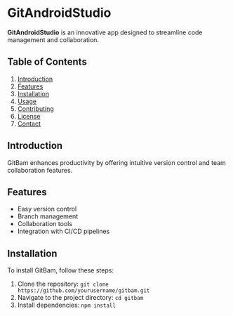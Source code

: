 # GitAndroidStudio

**GitAndroidStudio** is an innovative app designed to streamline code management and collaboration.

## Table of Contents
1. [Introduction](#introduction)
2. [Features](#features)
3. [Installation](#installation)
4. [Usage](#usage)
5. [Contributing](#contributing)
6. [License](#license)
7. [Contact](#contact)

## Introduction
GitBam enhances productivity by offering intuitive version control and team collaboration features. 

## Features
- Easy version control
- Branch management
- Collaboration tools
- Integration with CI/CD pipelines

## Installation
To install GitBam, follow these steps:
1. Clone the repository: `git clone https://github.com/yourusername/gitbam.git`
2. Navigate to the project directory: `cd gitbam`
3. Install dependencies: `npm install`


